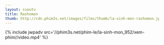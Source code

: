 ```yaml
---
layout: sieutv
title: Rashomon
thumb: http://cdn.phim3s.net/images/films/thumb/la-sinh-mon-rashomon.jpg
---
```

{% include jwpadv src='//phim3s.net/phim-le/la-sinh-mon_952/xem-phim//video.mp4' %}